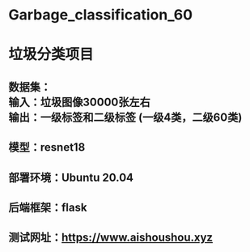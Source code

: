 # Garbage_classification_60
# 垃圾分类项目 
## 数据集： <br> 输入：垃圾图像30000张左右 <br> 输出：一级标签和二级标签 (一级4类，二级60类) 
## 模型：resnet18 
## 部署环境：Ubuntu 20.04 
## 后端框架：flask 
## 测试网址：https://www.aishoushou.xyz 
